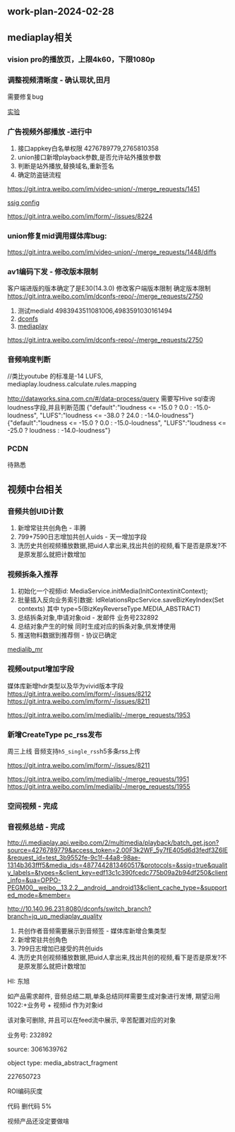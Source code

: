 ## work-plan-2024-02-28
## mediaplay相关
### vision pro的播放页，上限4k60，下限1080p

### 调整视频清晰度 - 确认现状,田月
需要修复bug

[实验](http://abtest.intra.weibo.com/#/experiment/13038)

### 广告视频外部播放 -进行中
1. 接口appkey白名单权限 4276789779,2765810358
2. union接口新增playback参数,是否允许站外播放参数
3. 判断是站外播放,替换域名,重新签名
4. 确定防盗链流程

https://git.intra.weibo.com/im/video-union/-/merge_requests/1451

[ssig config](https://git.intra.weibo.com/platform/confs/-/merge_requests/9988)

https://git.intra.weibo.com/im/form/-/issues/8224

### union修复mid调用媒体库bug:

https://git.intra.weibo.com/im/video-union/-/merge_requests/1448/diffs

### av1编码下发 - 修改版本限制
客户端进版的版本确定了是E30(14.3.0) 修改客户端版本限制
确定版本限制
https://git.intra.weibo.com/im/dconfs-repo/-/merge_requests/2750

1. 测试mediaId 4983943511081006,4983591030161494
2. [dconfs](https://git.intra.weibo.com/im/dconfs-repo/-/merge_requests/2719/diffs)
3. [mediaplay](https://git.intra.weibo.com/im/mediaplay/-/merge_requests/1024/diffs)

https://git.intra.weibo.com/im/dconfs-repo/-/merge_requests/2750


### 音频响度判断
//类比youtube 的标准是-14 LUFS, 
mediaplay.loudness.calculate.rules.mapping

http://dataworks.sina.com.cn/#/data-process/query
需要写Hive sql查询loudness字段,并且判断范围
{"default":"loudness <= -15.0 ? 0.0 : -15.0-loudness", "LUFS":"loudness <= -38.0 ? 24.0 : -14.0-loudness"}
{"default":"loudness <= -15.0 ? 0.0 : -15.0-loudness", "LUFS":"loudness <= -25.0 ? loudness : -14.0-loudness"}
### PCDN
待熟悉
## 视频中台相关

### 音频共创UID计数
1. 新增常驻共创角色 - 丰腾
2. 799+7590日志增加共创人uids - 天一增加字段
3. 洗历史共创视频播放数据,把uid人拿出来,找出共创的视频,看下是否是原发?不是原发那么就把计数增加

### 视频拆条入推荐
1. 初始化一个视频id: MediaService.initMedia(InitContextinitContext);
2. 批量插入反向业务索引数据: IdRelationsRpcService.saveBizKeyIndex(Set<BizKeyIndexContext> contexts) 其中 type=5(BizKeyReverseType.MEDIA_ABSTRACT)
3. 总结拆条对象,申请对象oid - 发邮件 业务号232892
4. 总结对象产生的时候 同时生成对应的拆条对象,供发博使用
5. 推送物料数据到推荐侧 - 协议已确定

[medialib_mr](https://git.intra.weibo.com/im/medialib/-/merge_requests/1957)

### 视频output增加字段
媒体库新增hdr类型以及华为vivid版本字段
https://git.intra.weibo.com/im/form/-/issues/8212
https://git.intra.weibo.com/im/form/-/issues/8211

https://git.intra.weibo.com/im/medialib/-/merge_requests/1953

### 新增CreateType pc_rss发布
周三上线
音频支持`h5_single_rss`h5多条rss上传

https://git.intra.weibo.com/im/form/-/issues/8211

https://git.intra.weibo.com/im/medialib/-/merge_requests/1951
https://git.intra.weibo.com/im/medialib/-/merge_requests/1955

### 空间视频 - 完成
### 音视频总结 - 完成
http://i.mediaplay.api.weibo.com/2/multimedia/playback/batch_get.json?source=4276789779&access_token=2.00F3k2WF_5y7fE405d6d3fedf3Z6IE&request_id=test_3b9552fe-9c1f-44a8-98ae-1314b363fff5&media_ids=4877442813460517&protocols=&ssig=true&quality_labels=&types=&client_key=edf13c1c390fcedc775b09a2b94df250&client_info=&ua=OPPO-PEGM00__weibo__13.2.2__android__android13&client_cache_type=&supported_mode=&member=



http://10.140.96.231:8080/dconfs/switch_branch?branch=jq_up_mediaplay_quality

1. 共创作者音频需要展示到音频签 - 媒体库新增合集类型
2. 新增常驻共创角色 
3. 799日志增加已接受的共创uids
4. 洗历史共创视频播放数据,把uid人拿出来,找出共创的视频,看下是否是原发?不是原发那么就把计数增加


HI: 东旭

   如产品需求邮件, 音频总结二期,单条总结同样需要生成对象进行发博, 期望沿用 1022:+业务号 + 视频id 作为对象id

 该对象可删除, 并且可以在feed流中展示, 辛苦配置对应的对象

  业务号: 232892
  
  source: 3061639762 
  
  object type: media_abstract_fragment
  
  227650723
  
  
ROI编码灰度

代码 删代码 5%

视频产品还没定要做啥
